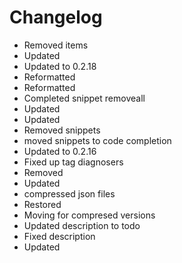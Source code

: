 # Changelog 
- Removed items
- Updated
- Updated to 0.2.18
- Reformatted
- Reformatted
- Completed snippet removeall
- Updated
- Updated
- Removed snippets
- moved snippets to code completion
- Updated to 0.2.16
- Fixed up tag diagnosers
- Removed
- Updated
- compressed json files
- Restored
- Moving for compresed versions
- Updated description to todo
- Fixed description
- Updated